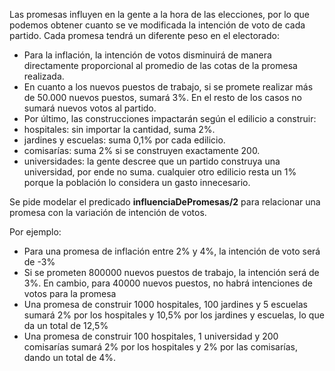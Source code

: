 Las promesas influyen en la gente a la hora de las elecciones, por lo que podemos obtener cuanto se ve modificada la intención de voto de cada partido. Cada promesa tendrá un diferente peso en el electorado:

* Para la inflación, la intención de votos disminuirá de manera directamente proporcional al promedio de las cotas de la promesa realizada.
* En cuanto a los nuevos puestos de trabajo, si se promete realizar más de 50.000 nuevos puestos, sumará 3%. En el resto de los casos no sumará nuevos votos al partido.
* Por último, las construcciones impactarán según el edilicio a construir:
* hospitales: sin importar la cantidad, suma 2%.
* jardines y escuelas: suma 0,1% por cada edilicio.
* comisarías: suma 2% si se construyen exactamente 200.
* universidades: la gente descree que un partido construya una universidad, por ende no suma.
cualquier otro edilicio resta un 1% porque la población lo considera un gasto innecesario.

Se pide modelar el predicado **influenciaDePromesas/2** para relacionar una promesa con la variación de intención de votos.

Por ejemplo:

* Para una promesa de inflación entre 2% y 4%, la intención de voto será de -3%
* Si se prometen 800000 nuevos puestos de trabajo, la intención será de 3%. En cambio, para 40000 nuevos puestos, no habrá intenciones de votos para la promesa
* Una promesa de construir 1000 hospitales, 100 jardines y 5 escuelas sumará 2% por los hospitales y 10,5% por los jardines y escuelas, lo que da un total de 12,5%
* Una promesa de construir 100 hospitales, 1 universidad y 200 comisarías sumará 2% por los hospitales y 2% por las comisarías, dando un total de 4%.
